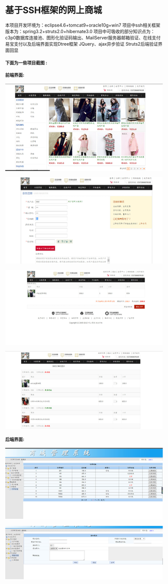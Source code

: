 <h1>基于SSH框架的网上商城 </h1>
本项目开发环境为：eclipse4.6+tomcat9+oracle10g+win7     
项目中ssh相关框架版本为：spring3.2+struts2.0+hibernate3.0
项目中可吸收的部分知识点为：c3p0数据库连接池、图形化验证码输出、MailServer服务器邮箱验证、在线支付易宝支付以及后端界面实现Dtree框架
 JQuery、ajax异步验证 Struts2后端验证界面回显
<h4>下面为一些项目截图 :</h4>    
<h4>前端界面:</h4>  

![](https://github.com/BK120/SSHShop/blob/master/screenshot/f1.jpg)<br/>  
![](https://github.com/BK120/SSHShop/blob/master/screenshot/f2.jpg)<br/>   
![](https://github.com/BK120/SSHShop/blob/master/screenshot/f3.jpg)<br/>  
![](https://github.com/BK120/SSHShop/blob/master/screenshot/f4.jpg)<br/>  
<h4>后端界面:</h4>   

![](https://github.com/BK120/SSHShop/blob/master/screenshot/f5.jpg)<br/>  
![](https://github.com/BK120/SSHShop/blob/master/screenshot/f6.jpg) 